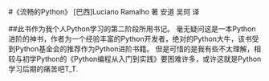 #《流畅的Python》 
[巴西]Luciano Ramalho 著   安道 吴珂 译

##此书作为我个人Python学习的第二阶段所用书记。
毫无疑问这是一本Python进阶的神书，作者为一个经验丰富的Python开发者，绝对的Python大牛，该书受到Python基金会的推荐作为Python进阶书籍。
但是可惜的是我有些不太理解，相较与初学Python的《Python编程从入门到实践》要困难许多，或许这就是Python学习后期的痛苦吧T_T.
